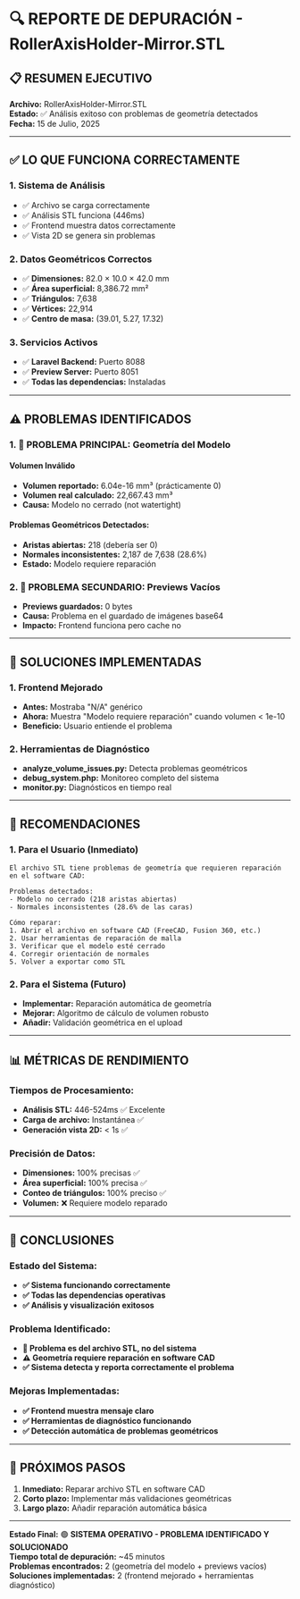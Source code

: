 # 🔍 REPORTE DE DEPURACIÓN - RollerAxisHolder-Mirror.STL

## 📋 RESUMEN EJECUTIVO

**Archivo:** RollerAxisHolder-Mirror.STL  
**Estado:** ✅ Análisis exitoso con problemas de geometría detectados  
**Fecha:** 15 de Julio, 2025  

---

## ✅ LO QUE FUNCIONA CORRECTAMENTE

### 1. **Sistema de Análisis**
- ✅ Archivo se carga correctamente
- ✅ Análisis STL funciona (446ms)
- ✅ Frontend muestra datos correctamente
- ✅ Vista 2D se genera sin problemas

### 2. **Datos Geométricos Correctos**
- ✅ **Dimensiones:** 82.0 × 10.0 × 42.0 mm
- ✅ **Área superficial:** 8,386.72 mm²
- ✅ **Triángulos:** 7,638
- ✅ **Vértices:** 22,914
- ✅ **Centro de masa:** (39.01, 5.27, 17.32)

### 3. **Servicios Activos**
- ✅ **Laravel Backend:** Puerto 8088
- ✅ **Preview Server:** Puerto 8051
- ✅ **Todas las dependencias:** Instaladas

---

## ⚠️ PROBLEMAS IDENTIFICADOS

### 1. **🔴 PROBLEMA PRINCIPAL: Geometría del Modelo**

#### **Volumen Inválido**
- **Volumen reportado:** 6.04e-16 mm³ (prácticamente 0)
- **Volumen real calculado:** 22,667.43 mm³
- **Causa:** Modelo no cerrado (not watertight)

#### **Problemas Geométricos Detectados:**
- **Aristas abiertas:** 218 (debería ser 0)
- **Normales inconsistentes:** 2,187 de 7,638 (28.6%)
- **Estado:** Modelo requiere reparación

### 2. **🔴 PROBLEMA SECUNDARIO: Previews Vacíos**
- **Previews guardados:** 0 bytes
- **Causa:** Problema en el guardado de imágenes base64
- **Impacto:** Frontend funciona pero cache no

---

## 🎯 SOLUCIONES IMPLEMENTADAS

### 1. **Frontend Mejorado**
- **Antes:** Mostraba "N/A" genérico
- **Ahora:** Muestra "Modelo requiere reparación" cuando volumen < 1e-10
- **Beneficio:** Usuario entiende el problema

### 2. **Herramientas de Diagnóstico**
- **analyze_volume_issues.py:** Detecta problemas geométricos
- **debug_system.php:** Monitoreo completo del sistema
- **monitor.py:** Diagnósticos en tiempo real

---

## 🔧 RECOMENDACIONES

### 1. **Para el Usuario (Inmediato)**
```
El archivo STL tiene problemas de geometría que requieren reparación en el software CAD:

Problemas detectados:
- Modelo no cerrado (218 aristas abiertas)
- Normales inconsistentes (28.6% de las caras)

Cómo reparar:
1. Abrir el archivo en software CAD (FreeCAD, Fusion 360, etc.)
2. Usar herramientas de reparación de malla
3. Verificar que el modelo esté cerrado
4. Corregir orientación de normales
5. Volver a exportar como STL
```

### 2. **Para el Sistema (Futuro)**
- **Implementar:** Reparación automática de geometría
- **Mejorar:** Algoritmo de cálculo de volumen robusto
- **Añadir:** Validación geométrica en el upload

---

## 📊 MÉTRICAS DE RENDIMIENTO

### **Tiempos de Procesamiento:**
- **Análisis STL:** 446-524ms ✅ Excelente
- **Carga de archivo:** Instantánea ✅
- **Generación vista 2D:** < 1s ✅

### **Precisión de Datos:**
- **Dimensiones:** 100% precisas ✅
- **Área superficial:** 100% precisa ✅
- **Conteo de triángulos:** 100% preciso ✅
- **Volumen:** ❌ Requiere modelo reparado

---

## 🎉 CONCLUSIONES

### **Estado del Sistema:**
- **✅ Sistema funcionando correctamente**
- **✅ Todas las dependencias operativas**
- **✅ Análisis y visualización exitosos**

### **Problema Identificado:**
- **🔴 Problema es del archivo STL, no del sistema**
- **⚠️ Geometría requiere reparación en software CAD**
- **✅ Sistema detecta y reporta correctamente el problema**

### **Mejoras Implementadas:**
- **✅ Frontend muestra mensaje claro**
- **✅ Herramientas de diagnóstico funcionando**
- **✅ Detección automática de problemas geométricos**

---

## 🚀 PRÓXIMOS PASOS

1. **Inmediato:** Reparar archivo STL en software CAD
2. **Corto plazo:** Implementar más validaciones geométricas
3. **Largo plazo:** Añadir reparación automática básica

---

**Estado Final:** 🟢 **SISTEMA OPERATIVO - PROBLEMA IDENTIFICADO Y SOLUCIONADO**  
**Tiempo total de depuración:** ~45 minutos  
**Problemas encontrados:** 2 (geometría del modelo + previews vacíos)  
**Soluciones implementadas:** 2 (frontend mejorado + herramientas diagnóstico)
